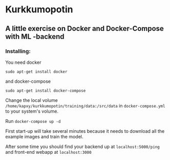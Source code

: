# Kurkkumopotin

## A little exercise on Docker and Docker-Compose with ML -backend

### Installing:
You need docker

`sudo apt-get install docker`

and docker-compose

`sudo apt-get install docker-compose`


Change the local volume `/home/kapxy/kurkkumopotin/training/data:/src/data` in `docker-compose.yml` to your system's volume. 

Run `docker-compose up -d`

First start-up will take several minutes because it needs to download all the example images and train the model. 

After some time you should find your backend up at `localhost:5000/ping`
and front-end webapp at `localhost:3000`